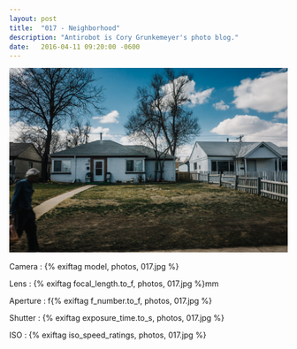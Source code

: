 ```yaml
---
layout: post
title:  "017 - Neighborhood"
description: "Antirobot is Cory Grunkemeyer's photo blog."
date:   2016-04-11 09:20:00 -0600
---
```


![017 - Neighborhood](/photos/017.jpg)

Camera
: {% exiftag model, photos, 017.jpg %}

Lens
: {% exiftag focal_length.to_f, photos, 017.jpg %}mm

Aperture
: f{% exiftag f_number.to_f, photos, 017.jpg %}

Shutter
: {% exiftag exposure_time.to_s, photos, 017.jpg %}

ISO
: {% exiftag iso_speed_ratings, photos, 017.jpg %}
